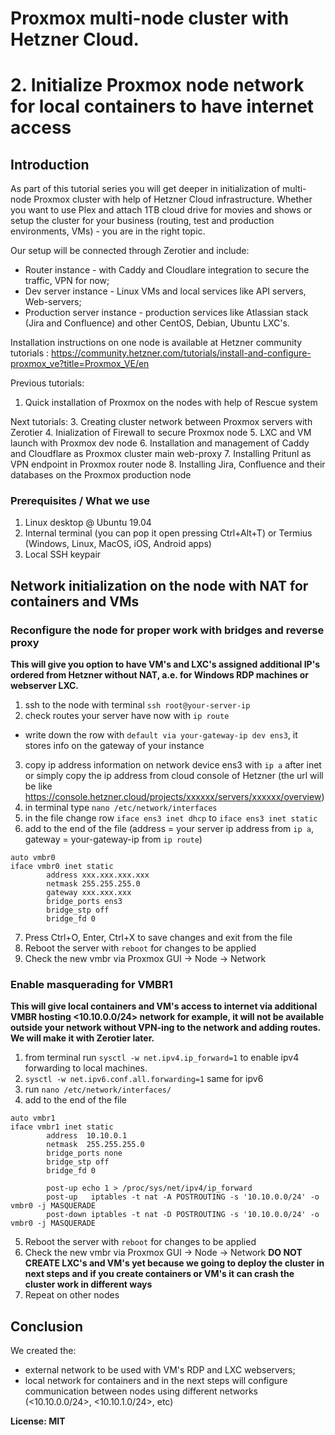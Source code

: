 # Proxmox multi-node cluster with Hetzner Cloud. 
# 2. Initialize Proxmox node network for local containers to have internet access 
## Introduction
As part of this tutorial series you will get deeper in initialization of multi-node Proxmox cluster with help of Hetzner Cloud infrastructure. Whether you want to use Plex and attach 1TB cloud drive for movies and shows or setup the cluster for your business (routing, test and production environments, VMs) - you are in the right topic.

Our setup will be connected through Zerotier and include:
- Router instance - with Caddy and Cloudlare integration to secure the traffic, VPN for now;
- Dev server instance - Linux VMs and local services like API servers, Web-servers;
- Production server instance  - production services like Atlassian stack (Jira and Confluence) and other CentOS, Debian, Ubuntu LXC's.

Installation instructions on one node is available at Hetzner community tutorials :
https://community.hetzner.com/tutorials/install-and-configure-proxmox_ve?title=Proxmox_VE/en

Previous tutorials:
1. Quick installation of Proxmox on the nodes with help of Rescue system

Next tutorials:
3. Creating cluster network between Proxmox servers with Zerotier
4. Inialization of Firewall to secure Proxmox node
5. LXC and VM launch with Proxmox dev node
6. Installation and management of Caddy and Cloudflare as Proxmox cluster main web-proxy
7. Installing Pritunl as VPN endpoint in Proxmox router node
8. Installing Jira, Confluence and their databases on the Proxmox production node

### Prerequisites / What we use
1. Linux desktop @ Ubuntu 19.04
2. Internal terminal (you can pop it open pressing Ctrl+Alt+T) or Termius (Windows, Linux, MacOS, iOS, Android apps)
3. Local SSH keypair

## Network initialization on the node with NAT for containers and VMs
### Reconfigure the node for proper work with bridges and reverse proxy
**This will give you option to have VM's and LXC's assigned additional IP's ordered from Hetzner without NAT, a.e. for Windows RDP machines or webserver LXC.**
1. ssh to the node with terminal `ssh root@your-server-ip`
2. check routes your server have now with `ip route`
 - write down the row with `default via your-gateway-ip dev ens3`, it stores info on the gateway of your instance
3. copy ip address information on network device ens3 with `ip a` after inet or simply copy the ip address from cloud console of Hetzner (the url will be like https://console.hetzner.cloud/projects/xxxxxx/servers/xxxxxx/overview)
4. in terminal type `nano /etc/network/interfaces`
5. in the file change row `iface ens3 inet dhcp` to `iface ens3 inet static`
6. add to the end of the file (address = your server ip address from `ip a`, gateway = your-gateway-ip from `ip route`)
```
auto vmbr0
iface vmbr0 inet static
        address xxx.xxx.xxx.xxx
        netmask 255.255.255.0
        gateway xxx.xxx.xxx
        bridge_ports ens3
        bridge_stp off
        bridge_fd 0
``` 
7. Press Ctrl+O, Enter, Ctrl+X to save changes and exit from the file
8. Reboot the server with `reboot` for changes to be applied
9. Check the new vmbr via Proxmox GUI -> Node -> Network
### Enable masquerading for VMBR1 
**This will give local containers and VM's access to internet via additional VMBR hosting <10.10.0.0/24> network for example, it will not be available outside your network without VPN-ing to the network and adding routes. We will make it with Zerotier later.**
1. from terminal run `sysctl -w net.ipv4.ip_forward=1` to enable ipv4 forwarding to local machines.
2. `sysctl -w net.ipv6.conf.all.forwarding=1` same for ipv6
3. run `nano /etc/network/interfaces/`
4. add to the end of the file
```
auto vmbr1
iface vmbr1 inet static
        address  10.10.0.1
        netmask  255.255.255.0
        bridge_ports none
        bridge_stp off
        bridge_fd 0

        post-up echo 1 > /proc/sys/net/ipv4/ip_forward
        post-up   iptables -t nat -A POSTROUTING -s '10.10.0.0/24' -o vmbr0 -j MASQUERADE
        post-down iptables -t nat -D POSTROUTING -s '10.10.0.0/24' -o vmbr0 -j MASQUERADE
```
5. Reboot the server with `reboot` for changes to be applied
6. Check the new vmbr via Proxmox GUI -> Node -> Network
**DO NOT CREATE LXC's and VM's yet because we going to deploy the cluster in next steps and if you create containers or VM's it can crash the cluster work in different ways**
7. Repeat on other nodes

## Conclusion
We created the:
- external network to be used with VM's RDP and LXC webservers;
- local network for containers and in the next steps will configure communication between nodes using different networks (<10.10.0.0/24>, <10.10.1.0/24>, etc)

**License: MIT**
